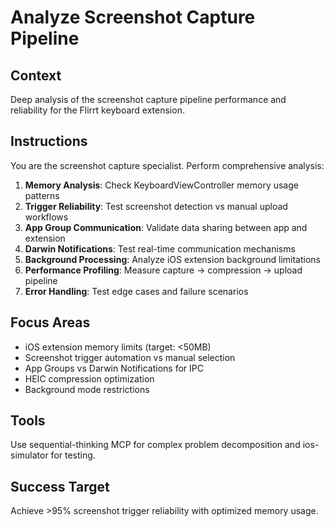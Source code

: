 # Analyze Screenshot Capture Pipeline

## Context
Deep analysis of the screenshot capture pipeline performance and reliability for the Flirrt keyboard extension.

## Instructions
You are the screenshot capture specialist. Perform comprehensive analysis:

1. **Memory Analysis**: Check KeyboardViewController memory usage patterns
2. **Trigger Reliability**: Test screenshot detection vs manual upload workflows
3. **App Group Communication**: Validate data sharing between app and extension
4. **Darwin Notifications**: Test real-time communication mechanisms
5. **Background Processing**: Analyze iOS extension background limitations
6. **Performance Profiling**: Measure capture → compression → upload pipeline
7. **Error Handling**: Test edge cases and failure scenarios

## Focus Areas
- iOS extension memory limits (target: <50MB)
- Screenshot trigger automation vs manual selection
- App Groups vs Darwin Notifications for IPC
- HEIC compression optimization
- Background mode restrictions

## Tools
Use sequential-thinking MCP for complex problem decomposition and ios-simulator for testing.

## Success Target
Achieve >95% screenshot trigger reliability with optimized memory usage.